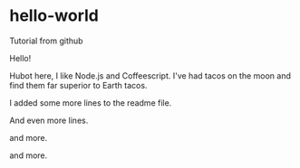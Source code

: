 # hello-world
Tutorial from github

Hello!

Hubot here, I like Node.js and Coffeescript.
I've had tacos on the moon and find them far superior to Earth tacos.

I added some more lines to the readme file.

And even more lines.

and more.

and more.
